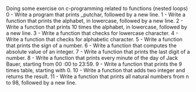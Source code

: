 Doing some exercise on c-programming related to functions (nested loops)
0 - Write a program that prints _putchar, followed by a new line.
1 - Write a function that prints the alphabet, in lowercase, followed by a new line.
2 - Write a function that prints 10 times the alphabet, in lowercase, followed by a new     line.
3 - Write a function that checks for lowercase character.
4 - Write a function that checks for alphabetic character.
5 - Write a function that prints the sign of a number.
6 - Write a function that computes the absolute value of an integer.
7 - Write a function that prints the last digit of a number.
8 - Write a function that prints every minute of the day of Jack Bauer, starting from 00    :00 to 23:59.
9 - Write a function that prints the 9 times table, starting with 0.
10 - Write a function that adds two integer and returns the result.
11 - Write a function that prints all natural numbers from n to 98, followed by a new line.
